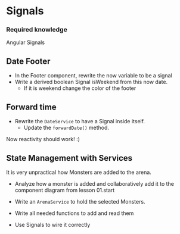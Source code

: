 # Signals

### Required knowledge

Angular Signals

## Date Footer

- In the Footer component, rewrite the now variable to be a signal
- Write a derived boolean Signal isWeekend from this now date.
  - If it is weekend change the color of the footer

## Forward time

- Rewrite the `DateService` to have a Signal inside itself.
  - Update the `forwardDate()` method.

Now reactivity should work! :)
  
## State Management with Services

It is very unpractical how Monsters are added to the arena.

- Analyze how a monster is added and collaboratively add it to the component diagram from lesson 01.start

- Write an `ArenaService` to hold the selected Monsters.
- Write all needed functions to add and read them
- Use Signals to wire it correctly

